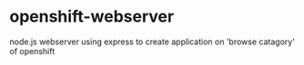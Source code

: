 # openshift-webserver
node.js webserver using express to create application on 'browse catagory' of openshift
